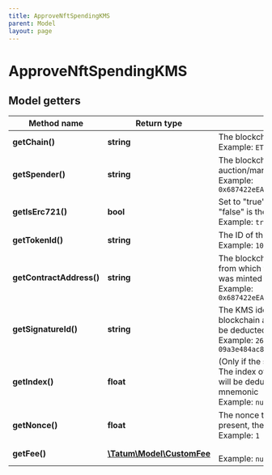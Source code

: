 ```yaml
---
title: ApproveNftSpendingKMS
parent: Model
layout: page
---
```


# ApproveNftSpendingKMS

## Model getters

Method name | Return type | Description | Notes
------------ | ------------- | ------------- | -------------
**getChain()** | **string** | The blockchain to work with <br>Example: `ETH` |
**getSpender()** | **string** | The blockchain address of the auction/marketplace smart contract <br>Example: `0x687422eEA2cB73B5d3e242bA5456b782919AFc85` |
**getIsErc721()** | **bool** | Set to "true" if the asset is an NFT; set to "false" is the asset is a Multi Token <br>Example: `true` |
**getTokenId()** | **string** | The ID of the asset (NFT or Multi Token) <br>Example: `100000` |
**getContractAddress()** | **string** | The blockchain address of the smart contract from which the asset (NFT or Multi Token) was minted <br>Example: `0x687422eEA2cB73B5d3e242bA5456b782919AFc85` |
**getSignatureId()** | **string** | The KMS identifier of the private key of the blockchain address from which the fee will be deducted <br>Example: `26d3883e-4e17-48b3-a0ee-09a3e484ac83` |
**getIndex()** | **float** | (Only if the signature ID is mnemonic-based) The index of the address from which the fee will be deducted that was generated from the mnemonic <br>Example: `null` | [optional]
**getNonce()** | **float** | The nonce to be set to the transaction; if not present, the last known nonce will be used <br>Example: `1` | [optional]
**getFee()** | [**\Tatum\Model\CustomFee**](../CustomFee) |  <br>Example: `null` | [optional]

